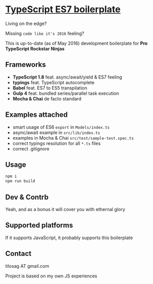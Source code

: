 [TypeScript ES7 boilerplate](https://github.com/episage/typescript-es7-boilerplate)
====================

Living on the edge?

Missing `code like it's 2016` feeling?

This is up-to-date (as of May 2016) development boilerplate for **Pro TypeScript Rockstar Ninjas**

Frameworks
---------------------

- **TypeScript 1.8** feat. async/await/yield & ES7 feeling
- **typings** feat. TypeScript autocomplete
- **Babel** feat. ES7 to ES5 transpilation
- **Gulp 4** feat. bundled series/parallel task execution
- **Mocha & Chai** de facto standard

Examples attached
---------------------

- smart usage of ES6 `export` in `Models/index.ts`
- async/await example in `src/lib/index.ts`
- examples in Mocha & Chai `src/test/sample-test.spec.ts`
- correct typings resolution for all `*.ts` files
- correct .gitignore

Usage
---------------------

```bash
npm i
npm run build
```

Dev & Contrb
--------------------

Yeah, and as a bonus it will cover you with ethernal glory

Supported platforms
--------------------

If it supports JavaScript, it probably supports this boilerplate

Contact
--------------------

tilosag AT gmail.com

Project is based on my own JS experiences
